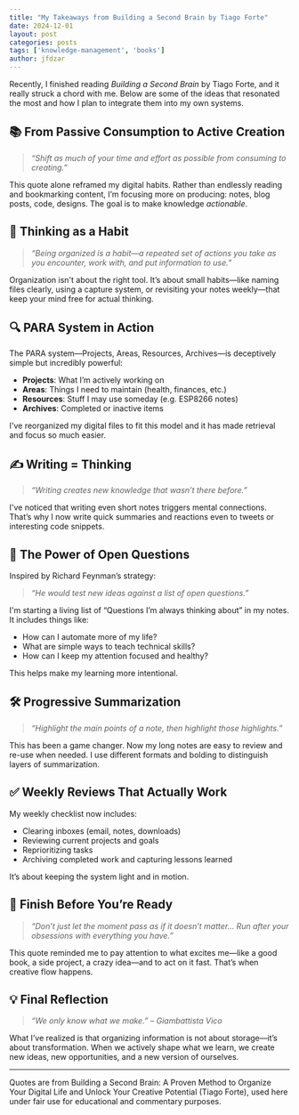 ```yaml
---
title: "My Takeaways from Building a Second Brain by Tiago Forte"
date: 2024-12-01
layout: post
categories: posts
tags: ['knowledge-management', 'books']
author: jfdzar
---
```


Recently, I finished reading *Building a Second Brain* by Tiago Forte, and it really struck a chord with me. Below are some of the ideas that resonated the most and how I plan to integrate them into my own systems.

## 📚 From Passive Consumption to Active Creation

> *“Shift as much of your time and effort as possible from consuming to creating.”*

This quote alone reframed my digital habits. Rather than endlessly reading and bookmarking content, I’m focusing more on producing: notes, blog posts, code, designs. The goal is to make knowledge *actionable*.

## 🧠 Thinking as a Habit

> *“Being organized is a habit—a repeated set of actions you take as you encounter, work with, and put information to use.”*

Organization isn't about the right tool. It’s about small habits—like naming files clearly, using a capture system, or revisiting your notes weekly—that keep your mind free for actual thinking.

## 🔍 PARA System in Action

The PARA system—Projects, Areas, Resources, Archives—is deceptively simple but incredibly powerful:

- **Projects**: What I’m actively working on
- **Areas**: Things I need to maintain (health, finances, etc.)
- **Resources**: Stuff I may use someday (e.g. ESP8266 notes)
- **Archives**: Completed or inactive items

I've reorganized my digital files to fit this model and it has made retrieval and focus so much easier.

## ✍️ Writing = Thinking

> *“Writing creates new knowledge that wasn’t there before.”*

I've noticed that writing even short notes triggers mental connections. That’s why I now write quick summaries and reactions even to tweets or interesting code snippets.

## 🧪 The Power of Open Questions

Inspired by Richard Feynman’s strategy:

> *“He would test new ideas against a list of open questions.”*

I'm starting a living list of “Questions I’m always thinking about” in my notes. It includes things like:
- How can I automate more of my life?
- What are simple ways to teach technical skills?
- How can I keep my attention focused and healthy?

This helps make my learning more intentional.

## 🛠 Progressive Summarization

> *“Highlight the main points of a note, then highlight those highlights.”*

This has been a game changer. Now my long notes are easy to review and re-use when needed. I use different formats and bolding to distinguish layers of summarization.

## ✅ Weekly Reviews That Actually Work

My weekly checklist now includes:
- Clearing inboxes (email, notes, downloads)
- Reviewing current projects and goals
- Reprioritizing tasks
- Archiving completed work and capturing lessons learned

It’s about keeping the system light and in motion.

## 🎯 Finish Before You’re Ready

> *“Don’t just let the moment pass as if it doesn’t matter… Run after your obsessions with everything you have.”*

This quote reminded me to pay attention to what excites me—like a good book, a side project, a crazy idea—and to act on it fast. That’s when creative flow happens.

## 💡 Final Reflection

> *“We only know what we make.” – Giambattista Vico*

What I’ve realized is that organizing information is not about storage—it’s about transformation. When we actively shape what we learn, we create new ideas, new opportunities, and a new version of ourselves.

---

Quotes are from Building a Second Brain: A Proven Method to Organize Your Digital Life and Unlock Your Creative Potential (Tiago Forte), used here under fair use for educational and commentary purposes.
